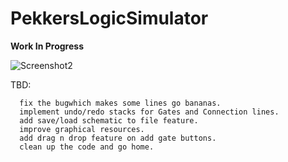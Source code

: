 # PekkersLogicSimulator

**Work In Progress**


![Screenshot2](https://raw.githubusercontent.com/pekkalanger/PekkersLogicSimulator/master/PekkersLogicSimulator/screenshot6.png)

TBD:  

      fix the bugwhich makes some lines go bananas.
      implement undo/redo stacks for Gates and Connection lines.
      add save/load schematic to file feature.
      improve graphical resources.
      add drag n drop feature on add gate buttons.
      clean up the code and go home.

